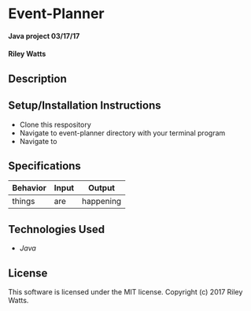# Event-Planner

#### Java project 03/17/17

#### Riley Watts

## Description


## Setup/Installation Instructions
* Clone this respository
* Navigate to event-planner directory with your terminal program
* Navigate to


## Specifications

|Behavior | Input | Output |
|---------|-------|--------|
|things|are|happening|


## Technologies Used
* _Java_

## License
This software is licensed under the MIT license.
Copyright (c) 2017 Riley Watts.

